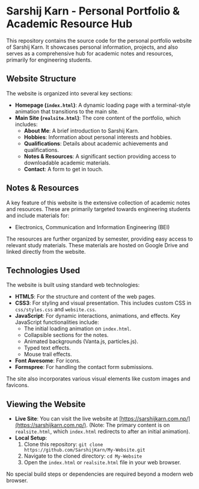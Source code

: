 # Sarshij Karn - Personal Portfolio & Academic Resource Hub

This repository contains the source code for the personal portfolio website of Sarshij Karn. 
It showcases personal information, projects, and also serves as a comprehensive hub for academic notes and resources, primarily for engineering students.

## Website Structure

The website is organized into several key sections:

*   **Homepage (`index.html`)**: A dynamic loading page with a terminal-style animation that transitions to the main site.
*   **Main Site (`realsite.html`)**: The core content of the portfolio, which includes:
    *   **About Me**: A brief introduction to Sarshij Karn.
    *   **Hobbies**: Information about personal interests and hobbies.
    *   **Qualifications**: Details about academic achievements and qualifications.
    *   **Notes & Resources**: A significant section providing access to downloadable academic materials.
    *   **Contact**: A form to get in touch.

## Notes & Resources

A key feature of this website is the extensive collection of academic notes and resources. These are primarily targeted towards engineering students and include materials for:

*   Electronics, Communication and Information Engineering (BEI)


The resources are further organized by semester, providing easy access to relevant study materials. These materials are hosted on Google Drive and linked directly from the website.

## Technologies Used

The website is built using standard web technologies:

*   **HTML5**: For the structure and content of the web pages.
*   **CSS3**: For styling and visual presentation. This includes custom CSS in `css/styles.css` and `website.css`.
*   **JavaScript**: For dynamic interactions, animations, and effects. Key JavaScript functionalities include:
    *   The initial loading animation on `index.html`.
    *   Collapsible sections for the notes.
    *   Animated backgrounds (Vanta.js, particles.js).
    *   Typed text effects.
    *   Mouse trail effects.
*   **Font Awesome**: For icons.
*   **Formspree**: For handling the contact form submissions.

The site also incorporates various visual elements like custom images and favicons.

## Viewing the Website

*   **Live Site**: You can visit the live website at [https://sarshijkarn.com.np/](https://sarshijkarn.com.np/). (Note: The primary content is on `realsite.html`, which `index.html` redirects to after an initial animation).
*   **Local Setup**:
    1.  Clone this repository: `git clone https://github.com/SarshijKarn/My-Website.git`
    2.  Navigate to the cloned directory: `cd My-Website`
    3.  Open the `index.html` or `realsite.html` file in your web browser.

No special build steps or dependencies are required beyond a modern web browser.

